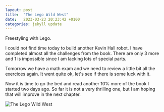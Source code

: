 ```yaml
---
layout: post
title:  "The Lego Wild West"
date:   2023-03-23 20:23:42 +0100
categories: jekyll update
---
```

Freestyling with Lego.  

I could not find time today to build another Kevin Hall robot. I have completed almost all the challenges from the book. There are only 3 more and 1 is impossible since I am lacking lots of special parts.  

Tomorrow we have a math exam and we need to review a little bit all the exercices again. It went quite ok, let's see if there is some luck with it.  

Now it is time to go the bed and read another 10% more of the book I started two days ago. So far it is not a very thrilling one, but I am hoping that will improve in the next chapter. 


![The Lego Wild West](https://lh3.googleusercontent.com/pw/AMWts8BwA7g9MCdSppguExqZDOyyOyh5HNjF97twuYxHevlsLtCRybiggrE_gqBBnK3d1s1i43zlINqOyrkCKBvWv7dg7m4laYM34v1M8fH7KX2hTDQiWlc=w2400)&nbsp;



[jekyll-docs]: https://jekyllrb.com/docs/home
[jekyll-gh]:   https://github.com/jekyll/jekyll
[jekyll-talk]: https://talk.jekyllrb.com/


